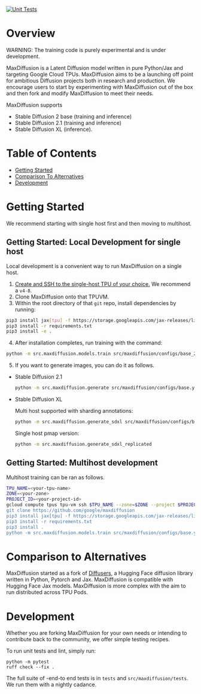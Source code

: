 <!--
 Copyright 2024 Google LLC

 Licensed under the Apache License, Version 2.0 (the "License");
 you may not use this file except in compliance with the License.
 You may obtain a copy of the License at

      https://www.apache.org/licenses/LICENSE-2.0

 Unless required by applicable law or agreed to in writing, software
 distributed under the License is distributed on an "AS IS" BASIS,
 WITHOUT WARRANTIES OR CONDITIONS OF ANY KIND, either express or implied.
 See the License for the specific language governing permissions and
 limitations under the License.
 -->

[![Unit Tests](https://github.com/google/maxtext/actions/workflows/UnitTests.yml/badge.svg)](https://github.com/sshahrokhi/maxdiffusion/actions/workflows/UnitTests.yml)

# Overview

WARNING: The training code is purely experimental and is under development. 

MaxDiffusion is a Latent Diffusion model written in pure Python/Jax and targeting Google Cloud TPUs. MaxDiffusion aims to be a launching off point for ambitious Diffusion projects both in research and production. 
We encourage users to start by experimenting with MaxDiffusion out of the box and then fork and modify MaxDiffusion to meet their needs.

MaxDiffusion supports 
* Stable Diffusion 2 base (training and inference)
* Stable Diffusion 2.1 (training and inference) 
* Stable Diffusion XL (inference).

# Table of Contents

* [Getting Started](#getting-started)
* [Comparison To Alternatives](#comparison-to-alternatives)
* [Development](#development)

# Getting Started

We recommend starting with single host first and then moving to multihost.

## Getting Started: Local Development for single host
Local development is a convenient way to run MaxDiffusion on a single host. 

1. [Create and SSH to the single-host TPU of your choice.](https://cloud.google.com/tpu/docs/users-guide-tpu-vm#creating_a_cloud_tpu_vm_with_gcloud) We recommend a `v4-8`.
2. Clone MaxDiffusion onto that TPUVM.
3. Within the root directory of that `git` repo, install dependencies by running:
```bash
pip3 install jax[tpu] -f https://storage.googleapis.com/jax-releases/libtpu_releases.html
pip3 install -r requirements.txt
pip3 install -e .
```
4. After installation completes, run training with the command:
```bash
python -m src.maxdiffusion.models.train src/maxdiffusion/configs/base_2_base.yml run_name="my_run" base_output_directory="gs://your-bucket/"
```
5. If you want to generate images, you can do it as follows.
- Stable Diffusion 2.1
  ```bash
  python -m src.maxdiffusion.generate src/maxdiffusion/configs/base.yml
  ```
- Stable Diffusion XL

  Multi host supported with sharding annotations:

  ```bash
  python -m src.maxdiffusion.generate_sdxl src/maxdiffusion/configs/base_xl.yml
  ```

  Single host pmap version:
  ```bash
  python -m src.maxdiffusion.generate_sdxl_replicated
  ```

## Getting Started: Multihost development
Multihost training can be ran as follows.
```bash
TPU_NAME=<your-tpu-name>
ZONE=<your-zone>
PROJECT_ID=<your-project-id>
gcloud compute tpus tpu-vm ssh $TPU_NAME --zone=$ZONE --project $PROJECT_ID --worker=all --command="
git clone https://github.com/google/maxdiffusion
pip3 install jax[tpu] -f https://storage.googleapis.com/jax-releases/libtpu_releases.html
pip3 install -r requirements.txt
pip3 install .
python -m src.maxdiffusion.models.train src/maxdiffusion/configs/base.yml run_name=my_run base_output_directory=gs://your-bucket/"
```

# Comparison to Alternatives

MaxDiffusion started as a fork of [Diffusers](https://github.com/huggingface/diffusers), a Hugging Face diffusion library written in Python, Pytorch and Jax. MaxDiffusion is compatible with Hugging Face Jax models. MaxDiffusion is more complex with the aim to run distributed across TPU Pods. 

# Development

Whether you are forking MaxDiffusion for your own needs or intending to contribute back to the community, we offer simple testing recipes.

To run unit tests and lint, simply run:
```
python -m pytest
ruff check --fix .
```

The full suite of -end-to end tests is in `tests` and `src/maxdiffusion/tests`. We run them with a nightly cadance.

